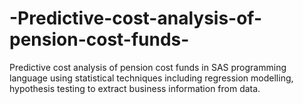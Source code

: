 # -Predictive-cost-analysis-of-pension-cost-funds-
Predictive cost analysis of pension cost funds in SAS programming language using statistical techniques including regression modelling, hypothesis testing to extract business information from data.
